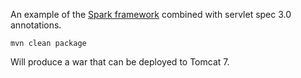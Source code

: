An example of the [Spark framework](http://www.sparkjava.com/) combined with servlet spec 3.0 annotations.

    mvn clean package

Will produce a war that can be deployed to Tomcat 7.
